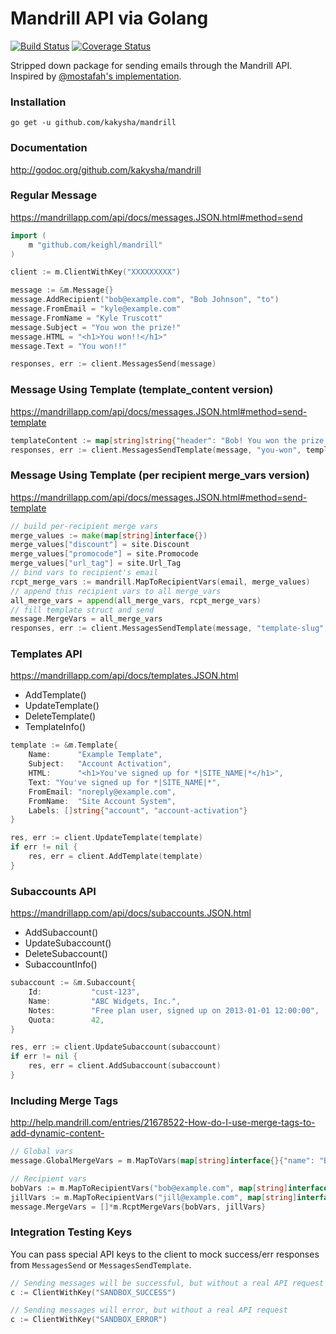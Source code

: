 # Mandrill API via Golang

[![Build Status](https://travis-ci.org/keighl/mandrill.png?branch=master)](https://travis-ci.org/keighl/mandrill) [![Coverage Status](https://coveralls.io/repos/keighl/mandrill/badge.svg)](https://coveralls.io/r/keighl/mandrill)

Stripped down package for sending emails through the Mandrill API. Inspired by [@mostafah's implementation](https://github.com/mostafah/mandrill).

### Installation

    go get -u github.com/kakysha/mandrill


### Documentation

http://godoc.org/github.com/kakysha/mandrill

### Regular Message

https://mandrillapp.com/api/docs/messages.JSON.html#method=send

```go
import (
    m "github.com/keighl/mandrill"
)

client := m.ClientWithKey("XXXXXXXXX")

message := &m.Message{}
message.AddRecipient("bob@example.com", "Bob Johnson", "to")
message.FromEmail = "kyle@example.com"
message.FromName = "Kyle Truscott"
message.Subject = "You won the prize!"
message.HTML = "<h1>You won!!</h1>"
message.Text = "You won!!"

responses, err := client.MessagesSend(message)
```

### Message Using Template (template_content version)

https://mandrillapp.com/api/docs/messages.JSON.html#method=send-template

```go
templateContent := map[string]string{"header": "Bob! You won the prize!"}
responses, err := client.MessagesSendTemplate(message, "you-won", templateContent)
```

### Message Using Template (per recipient merge_vars version)

https://mandrillapp.com/api/docs/messages.JSON.html#method=send-template

```go
// build per-recipient merge vars
merge_values := make(map[string]interface{})
merge_values["discount"] = site.Discount
merge_values["promocode"] = site.Promocode
merge_values["url_tag"] = site.Url_Tag
// bind vars to recipient's email
rcpt_merge_vars := mandrill.MapToRecipientVars(email, merge_values)
// append this recipient vars to all merge_vars
all_merge_vars = append(all_merge_vars, rcpt_merge_vars)
// fill template struct and send
message.MergeVars = all_merge_vars
responses, err := client.MessagesSendTemplate(message, "template-slug", nil)
```

### Templates API

https://mandrillapp.com/api/docs/templates.JSON.html

- AddTemplate()
- UpdateTemplate()
- DeleteTemplate()
- TemplateInfo()

```go
template := &m.Template{
	Name:      "Example Template",
	Subject:   "Account Activation",
	HTML:      "<h1>You've signed up for *|SITE_NAME|*</h1>",
	Text: "You've signed up for *|SITE_NAME|*",
	FromEmail: "noreply@example.com",
	FromName:  "Site Account System",
	Labels: []string{"account", "account-activation"}
}

res, err := client.UpdateTemplate(template)
if err != nil {
	res, err = client.AddTemplate(template)
}
```

### Subaccounts API

https://mandrillapp.com/api/docs/subaccounts.JSON.html

- AddSubaccount()
- UpdateSubaccount()
- DeleteSubaccount()
- SubaccountInfo()

```go
subaccount := &m.Subaccount{
	Id:           "cust-123",
	Name:         "ABC Widgets, Inc.",
	Notes:        "Free plan user, signed up on 2013-01-01 12:00:00",
	Quota:        42,
}

res, err := client.UpdateSubaccount(subaccount)
if err != nil {
	res, err = client.AddSubaccount(subaccount)
}
```

### Including Merge Tags

http://help.mandrill.com/entries/21678522-How-do-I-use-merge-tags-to-add-dynamic-content-

```go
// Global vars
message.GlobalMergeVars = m.MapToVars(map[string]interface{}{"name": "Bob"})

// Recipient vars
bobVars := m.MapToRecipientVars("bob@example.com", map[string]interface{}{"name": "Bob"})
jillVars := m.MapToRecipientVars("jill@example.com", map[string]interface{}{"name": "Jill"})
message.MergeVars = []*m.RcptMergeVars{bobVars, jillVars}
```

### Integration Testing Keys

You can pass special API keys to the client to mock success/err responses from `MessagesSend` or `MessagesSendTemplate`.

```go
// Sending messages will be successful, but without a real API request
c := ClientWithKey("SANDBOX_SUCCESS")

// Sending messages will error, but without a real API request
c := ClientWithKey("SANDBOX_ERROR")
```


